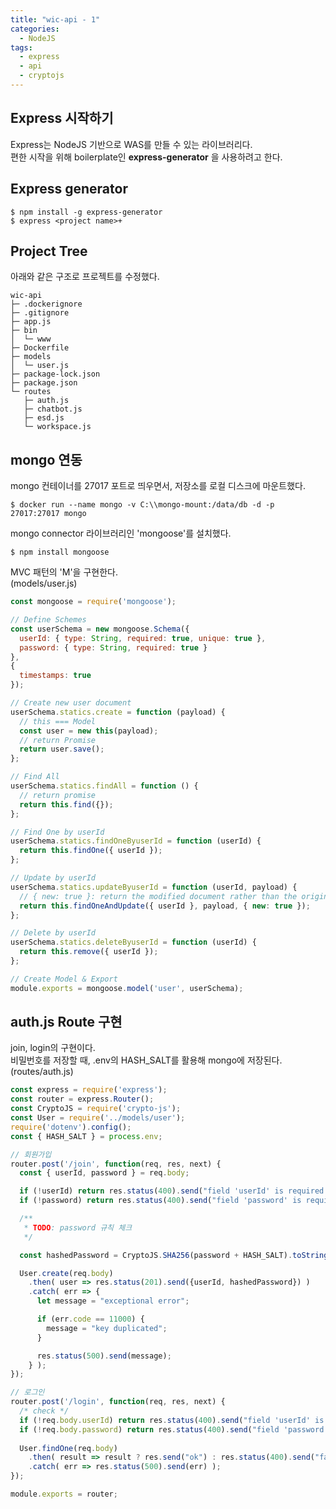 ```yaml
---
title: "wic-api - 1"
categories: 
  - NodeJS
tags:
  - express
  - api
  - cryptojs
---
```


## Express 시작하기
Express는 NodeJS 기반으로 WAS를 만들 수 있는 라이브러리다.  
편한 시작을 위해 boilerplate인 **express-generator** 을 사용하려고 한다.  

## Express generator
```
$ npm install -g express-generator
$ express <project name>+
```

## Project Tree
아래와 같은 구조로 프로젝트를 수정했다.  
```
wic-api
├─ .dockerignore
├─ .gitignore
├─ app.js
├─ bin
│  └─ www
├─ Dockerfile
├─ models
│  └─ user.js
├─ package-lock.json
├─ package.json
└─ routes
   ├─ auth.js
   ├─ chatbot.js
   ├─ esd.js
   └─ workspace.js
```
## mongo 연동
mongo 컨테이너를 27017 포트로 띄우면서, 저장소를 로컬 디스크에 마운트했다.
```
$ docker run --name mongo -v C:\\mongo-mount:/data/db -d -p 27017:27017 mongo
```
  
mongo connector 라이브러리인 'mongoose'를 설치했다.
```
$ npm install mongoose
```
  
MVC 패턴의 'M'을 구현한다.  
(models/user.js)  
``` javascript  
const mongoose = require('mongoose');

// Define Schemes
const userSchema = new mongoose.Schema({
  userId: { type: String, required: true, unique: true },
  password: { type: String, required: true }
},
{
  timestamps: true
});

// Create new user document
userSchema.statics.create = function (payload) {
  // this === Model
  const user = new this(payload);
  // return Promise
  return user.save();
};

// Find All
userSchema.statics.findAll = function () {
  // return promise
  return this.find({});
};

// Find One by userId
userSchema.statics.findOneByuserId = function (userId) {
  return this.findOne({ userId });
};

// Update by userId
userSchema.statics.updateByuserId = function (userId, payload) {
  // { new: true }: return the modified document rather than the original. defaults to false
  return this.findOneAndUpdate({ userId }, payload, { new: true });
};

// Delete by userId
userSchema.statics.deleteByuserId = function (userId) {
  return this.remove({ userId });
};

// Create Model & Export
module.exports = mongoose.model('user', userSchema);
```

## auth.js Route 구현
join, login의 구현이다.  
비밀번호를 저장할 때, .env의 HASH_SALT를 활용해 mongo에 저장된다.  
(routes/auth.js)  
``` javascript
const express = require('express');
const router = express.Router();
const CryptoJS = require('crypto-js');
const User = require('../models/user');
require('dotenv').config();
const { HASH_SALT } = process.env;

// 회원가입
router.post('/join', function(req, res, next) {
  const { userId, password } = req.body;

  if (!userId) return res.status(400).send("field 'userId' is required.");
  if (!password) return res.status(400).send("field 'password' is required.");

  /**
   * TODO: password 규칙 체크
   */

  const hashedPassword = CryptoJS.SHA256(password + HASH_SALT).toString();

  User.create(req.body)
    .then( user => res.status(201).send({userId, hashedPassword}) )
    .catch( err => {
      let message = "exceptional error";

      if (err.code == 11000) {
        message = "key duplicated";
      }

      res.status(500).send(message);
    } );
});

// 로그인
router.post('/login', function(req, res, next) {
  /* check */
  if (!req.body.userId) return res.status(400).send("field 'userId' is required.");
  if (!req.body.password) return res.status(400).send("field 'password' is required.");
  
  User.findOne(req.body)
    .then( result => result ? res.send("ok") : res.status(400).send("fail") )
    .catch( err => res.status(500).send(err) );
});

module.exports = router;
```